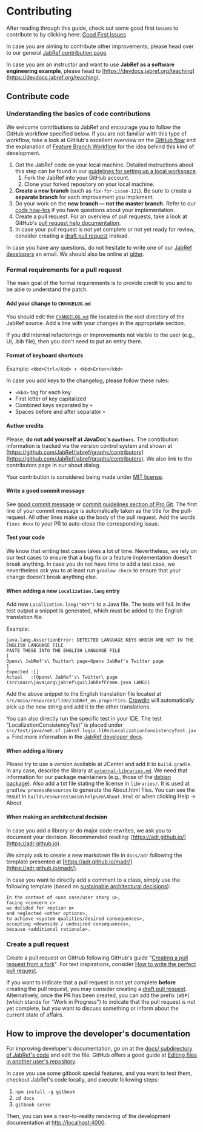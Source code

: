 # Contributing

After reading through this guide, check out some good first issues to contribute to by clicking here: [Good First Issues](https://github.com/JabRef/jabref/issues?q=is%3Aissue+is%3Aopen+label%3A%22good+first+issue%22)

In case you are aiming to contribute other improvements, please head over to our general [JabRef contribution page](https://docs.jabref.org/faqcontributing).

In case you are an instructor and want to use **JabRef as a software engineering example**, please head to [https://devdocs.jabref.org/teaching](https://devdocs.jabref.org/teaching).

## Contribute code

### Understanding the basics of code contributions

We welcome contributions to JabRef and encourage you to follow the GitHub workflow specified below. If you are not familiar with this type of workflow, take a look at GitHub's excellent overview on the [GitHub flow](https://guides.github.com/introduction/flow/index.html) and the explanation of [Feature Branch Workflow](https://atlassian.com/git/tutorials/comparing-workflows#feature-branch-workflow) for the idea behind this kind of development.

1. Get the JabRef code on your local machine. Detailed instructions about this step can be found in our [guidelines for setting up a local workspace](getting-into-the-code/guidelines-for-setting-up-a-local-workspace.md).
   1. Fork the JabRef into your GitHub account.
   2. Clone your forked repository on your local machine.
2. **Create a new branch** (such as `fix-for-issue-121`). Be sure to create a **separate branch** for each improvement you implement.
3. Do your work on the **new branch — not the master branch.** Refer to our [code how-tos](https://devdocs.jabref.org/getting-into-the-code/code-howtos) if you have questions about your implementation.
4. Create a pull request. For an overview of pull requests, take a look at GitHub's [pull request help documentation](https://help.github.com/articles/about-pull-requests/).
5. In case your pull request is not yet complete or not yet ready for review, consider creating a [draft pull request](https://github.blog/2019-02-14-introducing-draft-pull-requests/) instead.

In case you have any questions, do not hesitate to write one of our [JabRef developers](https://github.com/orgs/JabRef/teams/developers) an email. We should also be online at [gitter](https://gitter.im/JabRef/jabref).

### Formal requirements for a pull request

The main goal of the formal requirements is to provide credit to you and to be able to understand the patch.

#### Add your change to `CHANGELOG.md`

You should edit the [`CHANGELOG.md`](https://github.com/JabRef/jabref/blob/master/CHANGELOG.md#changelog) file located in the root directory of the JabRef source. Add a line with your changes in the appropriate section.

If you did internal refactorings or improvements not visible to the user (e.g., UI, .bib file), then you don't need to put an entry there.

#### **Format of keyboard shortcuts**

Example: `<kbd>Ctrl</kbd> + <kbd>Enter</kbd>`

In case you add keys to the changelog, please follow these rules:

* `<kbd>` tag for each key
* First letter of key capitalized
* Combined keys separated by `+`
* Spaces before and after separator `+`

#### Author credits

Please, **do not add yourself at JavaDoc's `@authors`**. The contribution information is tracked via the version control system and shown at [https://github.com/JabRef/jabref/graphs/contributors](https://github.com/JabRef/jabref/graphs/contributors). We also link to the contributors page in our about dialog.

Your contribution is considered being made under [MIT license](https://tldrlegal.com/license/mit-license).

#### Write a good commit message

See [good commit message](https://github.com/joelparkerhenderson/git_commit_message) or [commit guidelines section of Pro Git](http://git-scm.com/book/en/Distributed-Git-Contributing-to-a-Project#Commit-Guidelines). The first line of your commit message is automatically taken as the title for the pull-request. All other lines make up the body of the pull request. Add the words `fixes #xxx` to your PR to auto-close the corresponding issue.

#### Test your code

We know that writing test cases takes a lot of time. Nevertheless, we rely on our test cases to ensure that a bug fix or a feature implementation doesn't break anything. In case you do not have time to add a test case, we nevertheless ask you to at least run `gradlew check` to ensure that your change doesn't break anything else.

#### When adding a new `Localization.lang` entry

Add new `Localization.lang("KEY")` to a Java file. The tests will fail. In the test output a snippet is generated, which must be added to the English translation file.

Example:

```
java.lang.AssertionError: DETECTED LANGUAGE KEYS WHICH ARE NOT IN THE ENGLISH LANGUAGE FILE
PASTE THESE INTO THE ENGLISH LANGUAGE FILE
[
Opens\ JabRef's\ Twitter\ page=Opens JabRef's Twitter page
]
Expected :[]
Actual   :[Opens\ JabRef's\ Twitter\ page (src\main\java\org\jabref\gui\JabRefFrame.java LANG)]
```

Add the above snippet to the English translation file located at `src/main/resources/l10n/JabRef_en.properties`. [Crowdin](https://crowdin.com/project/jabref) will automatically pick up the new string and add it to the other translations.

You can also directly run the specific test in your IDE. The test "LocalizationConsistencyTest" is placed under `src/test/java/net.sf.jabref.logic.l10n/LocalizationConsistencyTest.java`. Find more information in the [JabRef developer docs](https://devdocs.jabref.org/getting-into-the-code/code-howtos#using-localization-correctly).

#### When adding a library

Please try to use a version available at JCenter and add it to `build.gradle`. In any case, describe the library at [`external-libraries.md`](https://github.com/JabRef/jabref/blob/master/external-libraries.md#external-libraries). We need that information for our package maintainers (e.g., those of the [debian package](https://tracker.debian.org/pkg/jabref)). Also add a txt file stating the license in `libraries/`. It is used at `gradlew processResources` to generate the About.html files. You can see the result in `build\resources\main\help\en\About.html` or when clicking Help -> About.

#### When making an architectural decision

In case you add a library or do major code rewrites, we ask you to document your decision. Recommended reading: [https://adr.github.io/](https://adr.github.io).

We simply ask to create a new markdown file in `docs/adr` following the template presented at [https://adr.github.io/madr/](https://adr.github.io/madr/).

In case you want to directly add a comment to a class, simply use the following template (based on [sustainable architectural decisions](https://www.infoq.com/articles/sustainable-architectural-design-decisions)):

```
In the context of <use case/user story u>,
facing <concern c>
we decided for <option o>
and neglected <other options>,
to achieve <system qualities/desired consequences>,
accepting <downside / undesired consequences>,
because <additional rationale>.
```

### Create a pull request

Create a pull request on GitHub following GitHub's guide "[Creating a pull request from a fork](https://help.github.com/en/github/collaborating-with-issues-and-pull-requests/creating-a-pull-request-from-a-fork)". For text inspirations, consider [How to write the perfect pull request](https://github.com/blog/1943-how-to-write-the-perfect-pull-request).

If you want to indicate that a pull request is not yet complete **before** creating the pull request, you may consider creating a [draft pull request](https://github.blog/2019-02-14-introducing-draft-pull-requests/). Alternatively, once the PR has been created, you can add the prefix `[WIP]` (which stands for "Work in Progress") to indicate that the pull request is not yet complete, but you want to discuss something or inform about the current state of affairs.

## How to improve the developer's documentation

For improving developer's documentation, go on at the [docs/ subdirectory of JabRef's code](https://github.com/JabRef/jabref/tree/master/docs) and edit the file. GitHub offers a good guide at [Editing files in another user's repository](https://help.github.com/en/github/managing-files-in-a-repository/editing-files-in-another-users-repository).

In case you use some gitbook special features, and you want to test them, checkout JabRef's code locally, and execute following steps:

1. `npm install -g gitbook`
2. `cd docs`
3. `gitbook serve`

Then, you can see a near-to-reality rendering of the development documentation at [http://localhost:4000](http://localhost:4000).

